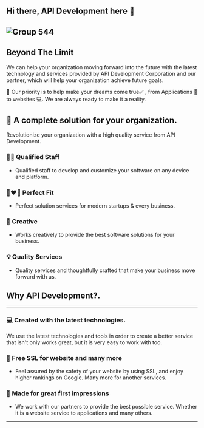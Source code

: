 ## Hi there, API Development here 👋
![Group 544](https://user-images.githubusercontent.com/48949523/187063652-aafd524a-ff01-4e03-ba11-709c99fc61e7.png)
---
## Beyond The Limit
We can help your organization moving forward into the future with the latest technology and services provided by API Development Corporation and our partner, which will help your organization achieve future goals.

🙌 Our priority is to help make your dreams come true✅ , from Applications 📲 to websites 💻. We are always ready to make it a reality.

## 🏢 A complete solution for your organization.
Revolutionize your organization with a high quality service from API Development.

### 🧑‍💻 Qualified Staff
- Qualified staff to develop and customize your software on any device and platform.

###  👩‍❤️‍👨 Perfect Fit
- Perfect solution services for modern startups & every business.

###  🌈 Creative
- Works creatively to provide the best software solutions for your business.

###  💡 Quality Services
- Quality services and thoughtfully crafted that make your business move forward with us.

## Why API Development?.
---
### 💻 Created with the latest technologies.
We use the latest technologies and tools in order to create a better service that isn't only works great, but it is very easy to work with too.

### 👮 Free SSL for website and many more
- Feel assured by the safety of your website by using SSL, and enjoy higher rankings on Google. Many more for another services.

### 💞 Made for great first impressions
- We work with our partners to provide the best possible service. Whether it is a website service to applications and many others.

---
